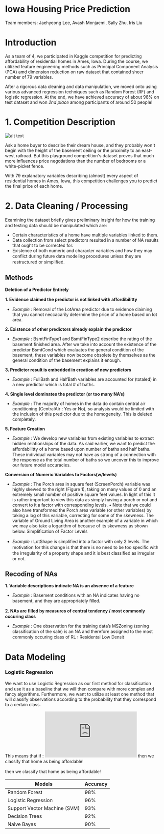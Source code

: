 # Iowa Housing Price Prediction
Team members: Jaehyeong Lee, Avash Monjaemi, Sally Zhu, Iris Liu

# Introduction
As a team of 4, we participated in Kaggle competition for predicting affordability of residential homes in Ames, Iowa. During the course, we utilized feature engineering methods such as Principal Component Analysis (PCA) amd dimension reduction on raw dataset that contained sheer number of 79 variables. 

After a rigorous data cleaning and data manipulation, we moved onto using various advanced regression techniques such as Random Forest (RF) and logistic regression. At the end, we have achieved accuracy of about 98% on test dataset and won _2nd place_ among participants of around 50 people!

# 1. Competition Description

![alt text](https://storage.googleapis.com/kaggle-competitions/kaggle/5407/media/housesbanner.png)

Ask a home buyer to describe their dream house, and they probably won't begin with the height of the basement ceiling or the proximity to an east-west railroad. But this playground competition's dataset proves that much more influences price negotiations than the number of bedrooms or a white-picket fence.

With 79 explanatory variables describing (almost) every aspect of residential homes in Ames, Iowa, this competition challenges you to predict the final price of each home.

# 2. Data Cleaning / Processing

Examining the dataset brieﬂy gives preliminary insight for how the training and testing data should be manipulated which are:

* Certain characteristics of a home have multiple variables linked to them. 
* Data collection from select predictors resulted in a number of NA results that ought to be corrected for.
* Existence of both numeric and character variables and how they may conﬂict during future data modeling procedures unless they are restructured or simpliﬁed. 

## Methods ##

__Deletion of a Predictor Entirely__

__1. Evidence claimed the predictor is not linked with aﬀordibilitty__ 
* _Example_ : Removal of the LotArea predictor due to evidence claiming that you cannot neccacarily determine the price of a home based on lot area. 

__2. Existence of other predictors already explain the predictor__ 
* _Example_ : BsmtFinType1 and BsmtFinType2 describe the rating of the basement ﬁnished area. After we take into account the existence of the predictor BsmtCond which evaluates the general condition of the basement, these variables now become obsolete by themselves as the general condition of the basement explains it enough. 

__3. Predictor result is embedded in creation of new predictors__ 
* _Example_ : FullBath and HalfBath variables are accounted for (totaled) in a new predictor which is total # of baths.

__4. Single level dominates the predictor (or too many NA’s)__
* _Example_ : The majority of homes in the data do contain central air conditioning (CentralAir : Yes or No), so analysis would be limited with the inclusion of this predictor due to the homogeneity. This is deleted completely. 

__5. Feature Creation__
* _Example_ : We develop new variables from existing variables to extract hidden relationships of the data. As said earlier, we want to predict the aﬀordabilitty of a home based upon number of baths and half baths. These individual variables may not have as strong of a connection with the response as the total number of baths so we uncover this to improve our future model accuracies.

__Conversion of Numeric Variables to Factors(w/levels)__

* _Example_ : The Porch area in square feet (ScreenPorch) variable was highly skewed to the right (Figure 1), taking on many values of 0 and an extremely small number of positive square feet values. In light of this it is rather important to view this data as simply having a porch or not and convert to it a factor with corresponding levels. • Note that we could also have transformed the Porch area variable (or other variables) by taking a log of this variable, correcting for some of the skewness. The variable of Ground Living Area is another example of a variable in which we may also take a logarithm of because of its skewness as shown below.
Simpliﬁcation of Factor Levels

* _Example_ : LotShape is simpliﬁed into a factor with only 2 levels. The motivation for this change is that there is no need to be too speciﬁc with the irregularity of a property shape and it is best classiﬁed as irregular or not.

## Recoding of NAs ##

__1. Variable descriptions indicate NA is an absence of a feature__ 
* _Example_ : Basement conditions with an NA indicates having no basement, and they are appropriately ﬁlled. 

__2. NAs are ﬁlled by measures of central tendency / most commonly occuring class__ 
* _Example_ : One observation for the training data’s MSZoning (zoning classiﬁcation of the sale) is an NA and therefore assigned to the most commonly occuring class of RL : Residental Low Densit

# Data Modeling

### Logistic Regression ###

We want to use Logistic Regression as our ﬁrst method for classiﬁcation and use it as a baseline that we will then compare with more complex and fancy algorithms. Furthermore, we want to utilize at least one method that will classify observations according to the probability that they correspond to a certain class. 

This means that if : ![alt text](https://latex.codecogs.com/gif.latex?Pr%28Affordable%7CX%29%20%3E%200.5) then we classify that home as being aﬀordable!


then we classify that home as being aﬀordable!

Models  | Accuracy
------------- | -------------
Random Forest  | 98%
Logistic Regression  | 96%
Support Vector Machine (SVM)  | 93%
Decision Trees  | 92%
Naive Bayes  | 90%
